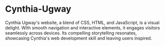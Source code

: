 # Cynthia-Ugway
Cynthia Ugway's website, a blend of CSS, HTML, and JavaScript, is a visual delight. With smooth navigation and interactive elements, it engages visitors seamlessly across devices. Its compelling storytelling resonates, showcasing Cynthia's web development skill and leaving users inspired.
